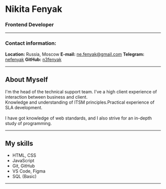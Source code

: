 # Nikita Fenyak
### Frontend Developer

---

### Contact information:

**Location:** Russia, Moscow
**E-mail:** ne.fenyak@gmail.com
**Telegram:** [nefenyak](https://t.me/nefenyak)
**GitHub:** [n3fenyak](https://github.com/n3fenyak)

---

## **About Myself**

I'm the head of the technical support team. I've a high client experience of interaction between business and client.\
Knowledge and understanding of ITSM principles.Practical experience of SLA development.\
\
I have got knowledge of web standards, and I also strive for an in-depth study of programming.

---

## **My skills**

- HTML, CSS
- JavaScript
- Git, GitHub
- VS Code, Figma
- SQL (Basic)

---

